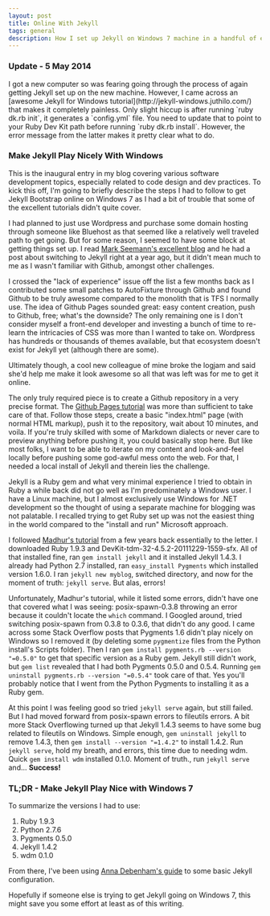 ```yaml
---
layout: post
title: Online With Jekyll
tags: general
description: How I set up Jekyll on Windows 7 machine in a handful of easy, precise steps. 
---
```

<h3>Update - 5 May 2014</h3>
I got a new computer so was fearing going through the process of again getting Jekyll set up on the new machine.  However, I came across an [awesome Jekyll for Windows tutorial](http://jekyll-windows.juthilo.com/) that makes it completely painless.  Only slight hiccup is after running `ruby dk.rb init`, it generates a `config.yml` file.  You need to update that to point to your Ruby Dev Kit path before running `ruby dk.rb install`.  However, the error message from the latter makes it pretty clear what to do.  

<h3>Make Jekyll Play Nicely With Windows</h3>
This is the inaugural entry in my blog covering various software development topics, especially related to code design and dev practices.  To kick this off, I'm going to briefly describe the steps I had to follow to get Jekyll Bootstrap online on Windows 7 as I had a bit of trouble that some of the excellent tutorials didn't quite cover.

I had planned to just use Wordpress and purchase some domain hosting through someone like Bluehost as that seemed like a relatively well traveled path to get going.  But for some reason, I seemed to have some block at getting things set up.  I read [Mark Seemann's excellent blog](http://blog.ploeh.dk/) and he had a post about switching to Jekyll right at a year ago, but it didn't mean much to me as I wasn't familiar with Github, amongst other challenges.

I crossed the "lack of experience" issue off the list a few months back as I contributed some small patches to AutoFixture through Github and found Github to be truly awesome compared to the monolith that is TFS I normally use.  The idea of Github Pages sounded great:  easy content creation, push to Github, free; what's the downside?  The only remaining one is I don't consider myself a front-end developer and investing a bunch of time to re-learn the intricacies of CSS was more than I wanted to take on.  Wordpress has hundreds or thousands of themes available, but that ecosystem doesn't exist for Jekyll yet (although there are some).  

Ultimately though, a cool new colleague of mine broke the logjam and said she'd help me make it look awesome so all that was left was for me to get it online.

The only truly required piece is to create a Github repository in a very precise format.  The [Github Pages tutorial](http://pages.github.com/) was more than sufficient to take care of that.  Follow those steps, create a basic "index.html" page (with normal HTML markup), push it to the repository, wait about 10 minutes, and voila.  If you're truly skilled with some of Markdown dialects or never care to preview anything before pushing it, you could basically stop here.  But like most folks, I want to be able to iterate on my content and look-and-feel locally before pushing some god-awful mess onto the web.  For that, I needed a local install of Jekyll and therein lies the challenge.  

Jekyll is a Ruby gem and what very minimal experience I tried to obtain in Ruby a while back did not go well as I'm predominately a Windows user.  I have a Linux machine, but I almost exclusively use Windows for .NET development so the thought of using a separate machine for blogging was not palatable.  I recalled trying to get Ruby set up was not the easiest thing in the world compared to the "install and run" Microsoft approach.  

I followed [Madhur's tutorial](http://www.madhur.co.in/blog/2011/09/01/runningjekyllwindows.html) from a few years back essentially to the letter.  I downloaded Ruby 1.9.3 and DevKit-tdm-32-4.5.2-20111229-1559-sfx.  All of that installed fine, ran `gem install jekyll` and it installed Jekyll 1.4.3.  I already had Python 2.7 installed, ran `easy_install Pygments` which installed version 1.6.0.  I ran `jekyll new myblog`, switched directory, and now for the moment of truth: `jekyll serve`.  But alas, errors!

Unfortunately, Madhur's tutorial, while it listed some errors, didn't have one that covered what I was seeing:  posix-spawn-0.3.8 throwing an error because it couldn't locate the `which` command.  I Googled around, tried switching posix-spawn from 0.3.8 to 0.3.6, that didn't do any good.  I came across some Stack Overflow posts that Pygments 1.6 didn't play nicely on Windows so I removed it (by deleting some `pygmentize` files from the Python install's Scripts folder).  Then I ran `gem install pygments.rb --version "=0.5.0"` to get that specific version as a Ruby gem.  Jekyll still didn't work, but `gem list` revealed that I had both Pygments 0.5.0 and 0.5.4.  Running `gem uninstall pygments.rb --version "=0.5.4"` took care of that.  Yes you'll probably notice that I went from the Python Pygments to installing it as a Ruby gem.  

At this point I was feeling good so tried `jekyll serve` again, but still failed.  But I had moved forward from posix-spawn errors to fileutils errors.  A bit more Stack Overflowing turned up that Jekyll 1.4.3 seems to have some bug related to fileutils on Windows.  Simple enough, `gem uninstall jekyll` to remove 1.4.3, then `gem install --version "=1.4.2"` to install 1.4.2.    Run `jekyll serve`, hold my breath, and errors, this time due to needing wdm.  Quick `gem install wdm` installed 0.1.0.  Moment of truth., run `jekyll serve` and... **Success!**

### TL;DR - Make Jekyll Play Nice with Windows 7
To summarize the versions I had to use:

1. Ruby 1.9.3
2. Python 2.7.6
3. Pygments 0.5.0
4. Jekyll 1.4.2
5. wdm 0.1.0

From there, I've been using [Anna Debenham's guide](http://24ways.org/2013/get-started-with-github-pages/) to some basic Jekyll configuration.  

Hopefully if someone else is trying to get Jekyll going on Windows 7, this might save you some effort at least as of this writing.  





